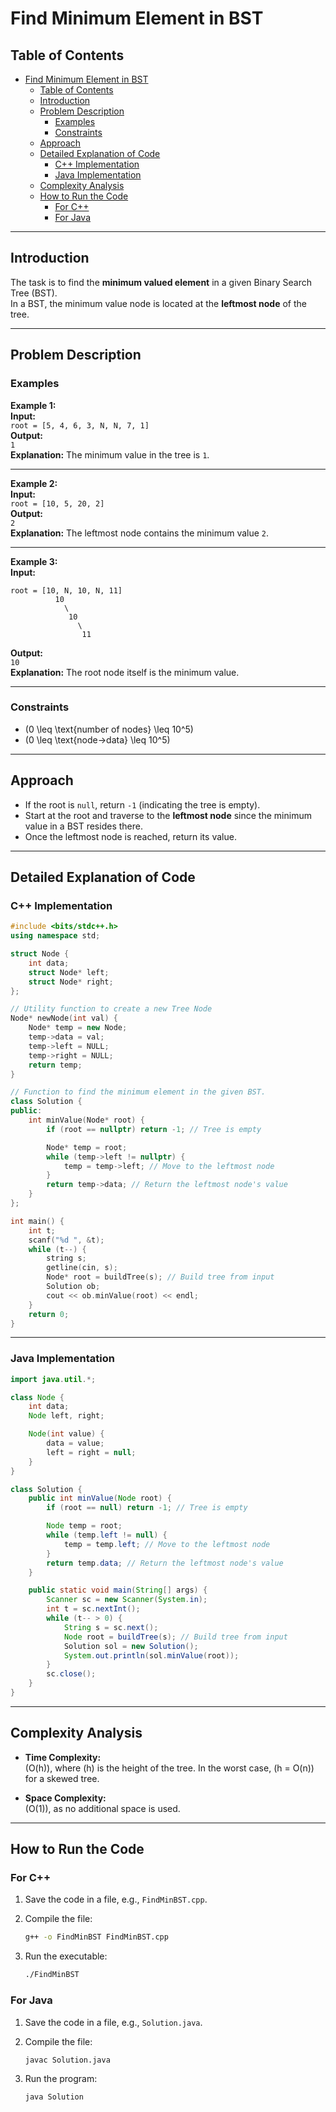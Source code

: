 # Find Minimum Element in BST

## Table of Contents

- [Find Minimum Element in BST](#find-minimum-element-in-bst)
  - [Table of Contents](#table-of-contents)
  - [Introduction](#introduction)
  - [Problem Description](#problem-description)
    - [Examples](#examples)
    - [Constraints](#constraints)
  - [Approach](#approach)
  - [Detailed Explanation of Code](#detailed-explanation-of-code)
    - [C++ Implementation](#c-implementation)
    - [Java Implementation](#java-implementation)
  - [Complexity Analysis](#complexity-analysis)
  - [How to Run the Code](#how-to-run-the-code)
    - [For C++](#for-c)
    - [For Java](#for-java)

---

## Introduction

The task is to find the **minimum valued element** in a given Binary Search Tree (BST).  
In a BST, the minimum value node is located at the **leftmost node** of the tree.

---

## Problem Description

### Examples

**Example 1:**  
**Input:**  
`root = [5, 4, 6, 3, N, N, 7, 1]`  
**Output:**  
`1`  
**Explanation:** The minimum value in the tree is `1`.

---

**Example 2:**  
**Input:**  
`root = [10, 5, 20, 2]`  
**Output:**  
`2`  
**Explanation:** The leftmost node contains the minimum value `2`.

---

**Example 3:**  
**Input:**  

```plaintext
root = [10, N, 10, N, 11]
          10  
            \
             10  
               \
                11
```  

**Output:**  
`10`  
**Explanation:** The root node itself is the minimum value.

---

### Constraints

- \(0 \leq \text{number of nodes} \leq 10^5\)
- \(0 \leq \text{node->data} \leq 10^5\)

---

## Approach

- If the root is `null`, return `-1` (indicating the tree is empty).
- Start at the root and traverse to the **leftmost node** since the minimum value in a BST resides there.
- Once the leftmost node is reached, return its value.

---

## Detailed Explanation of Code

### C++ Implementation

```cpp
#include <bits/stdc++.h>
using namespace std;

struct Node {
    int data;
    struct Node* left;
    struct Node* right;
};

// Utility function to create a new Tree Node
Node* newNode(int val) {
    Node* temp = new Node;
    temp->data = val;
    temp->left = NULL;
    temp->right = NULL;
    return temp;
}

// Function to find the minimum element in the given BST.
class Solution {
public:
    int minValue(Node* root) {
        if (root == nullptr) return -1; // Tree is empty

        Node* temp = root;
        while (temp->left != nullptr) {
            temp = temp->left; // Move to the leftmost node
        }
        return temp->data; // Return the leftmost node's value
    }
};

int main() {
    int t;
    scanf("%d ", &t);
    while (t--) {
        string s;
        getline(cin, s);
        Node* root = buildTree(s); // Build tree from input
        Solution ob;
        cout << ob.minValue(root) << endl;
    }
    return 0;
}
```

---

### Java Implementation

```java
import java.util.*;

class Node {
    int data;
    Node left, right;

    Node(int value) {
        data = value;
        left = right = null;
    }
}

class Solution {
    public int minValue(Node root) {
        if (root == null) return -1; // Tree is empty

        Node temp = root;
        while (temp.left != null) {
            temp = temp.left; // Move to the leftmost node
        }
        return temp.data; // Return the leftmost node's value
    }

    public static void main(String[] args) {
        Scanner sc = new Scanner(System.in);
        int t = sc.nextInt();
        while (t-- > 0) {
            String s = sc.next();
            Node root = buildTree(s); // Build tree from input
            Solution sol = new Solution();
            System.out.println(sol.minValue(root));
        }
        sc.close();
    }
}
```

---

## Complexity Analysis

- **Time Complexity:**  
  \(O(h)\), where \(h\) is the height of the tree. In the worst case, \(h = O(n)\) for a skewed tree.

- **Space Complexity:**  
  \(O(1)\), as no additional space is used.

---

## How to Run the Code

### For C++

1. Save the code in a file, e.g., `FindMinBST.cpp`.
2. Compile the file:

   ```bash
   g++ -o FindMinBST FindMinBST.cpp
   ```

3. Run the executable:

   ```bash
   ./FindMinBST
   ```

### For Java

1. Save the code in a file, e.g., `Solution.java`.
2. Compile the file:

   ```bash
   javac Solution.java
   ```

3. Run the program:

   ```bash
   java Solution
   ```
